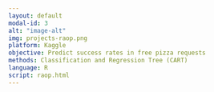 ```yaml
---
layout: default
modal-id: 3
alt: "image-alt"
img: projects-raop.png
platform: Kaggle
objective: Predict success rates in free pizza requests
methods: Classification and Regression Tree (CART)
language: R
script: raop.html
---
```

